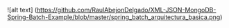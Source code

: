 ![alt text] (https://github.com/RaulAbejonDelgado/XML-JSON-MongoDB-Spring-Batch-Example/blob/master/spring_batch_arquitectura_basica.png)